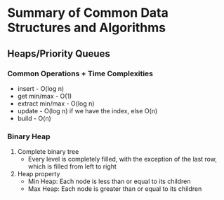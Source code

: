 # Summary of Common Data Structures and Algorithms

## Heaps/Priority Queues
### Common Operations + Time Complexities
* insert - O(log n)
* get min/max - O(1)
* extract min/max - O(log n)
* update - O(log n) if we have the index, else O(n)
* build - O(n)

### Binary Heap
1. Complete binary tree
    * Every level is completely filled, with the exception of the last row, which is filled from left to right
2. Heap property
    * Min Heap: Each node is less than or equal to its children
    * Max Heap: Each node is greater than or equal to its children